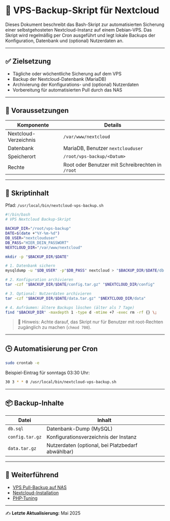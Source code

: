 # 💾 VPS-Backup-Skript für Nextcloud

Dieses Dokument beschreibt das Bash-Skript zur automatisierten Sicherung einer selbstgehosteten Nextcloud-Instanz auf einem Debian-VPS. Das Skript wird regelmäßig per Cron ausgeführt und legt lokale Backups der Konfiguration, Datenbank und (optional) Nutzerdaten an.

---

## ✅ Zielsetzung

* Tägliche oder wöchentliche Sicherung auf dem VPS
* Backup der Nextcloud-Datenbank (MariaDB)
* Archivierung der Konfigurations- und (optional) Nutzerdaten
* Vorbereitung für automatisierten Pull durch das NAS

---

## 🧱 Voraussetzungen

| Komponente            | Details                                          |
| --------------------- | ------------------------------------------------ |
| Nextcloud-Verzeichnis | `/var/www/nextcloud`                             |
| Datenbank             | MariaDB, Benutzer `nextclouduser`                |
| Speicherort           | `/root/vps-backup/<Datum>`                       |
| Rechte                | Root oder Benutzer mit Schreibrechten in `/root` |

---

## 📜 Skriptinhalt

Pfad: `/usr/local/bin/nextcloud-vps-backup.sh`

```bash
#!/bin/bash
# VPS Nextcloud Backup-Skript

BACKUP_DIR="/root/vps-backup"
DATE=$(date +"%Y-%m-%d")
DB_USER="nextclouduser"
DB_PASS="HIER_DEIN_PASSWORT"
NEXTCLOUD_DIR="/var/www/nextcloud"

mkdir -p "$BACKUP_DIR/$DATE"

# 1. Datenbank sichern
mysqldump -u "$DB_USER" -p"$DB_PASS" nextcloud > "$BACKUP_DIR/$DATE/db.sql"

# 2. Konfiguration archivieren
tar -czf "$BACKUP_DIR/$DATE/config.tar.gz" "$NEXTCLOUD_DIR/config"

# 3. Optional: Nutzerdaten archivieren
tar -czf "$BACKUP_DIR/$DATE/data.tar.gz" "$NEXTCLOUD_DIR/data"

# 4. Aufräumen: ältere Backups löschen (älter als 7 Tage)
find "$BACKUP_DIR" -maxdepth 1 -type d -mtime +7 -exec rm -rf {} \;
```

> 🔐 Hinweis: Achte darauf, das Skript nur für Benutzer mit root-Rechten zugänglich zu machen (`chmod 700`).

---

## 🕒 Automatisierung per Cron

```bash
sudo crontab -e
```

Beispiel-Eintrag für sonntags 03:30 Uhr:

```bash
30 3 * * 0 /usr/local/bin/nextcloud-vps-backup.sh
```

---

## 📦 Backup-Inhalte

| Datei           | Inhalt                                            |
| --------------- | ------------------------------------------------- |
| `db.sql`        | Datenbank-Dump (MySQL)                            |
| `config.tar.gz` | Konfigurationsverzeichnis der Instanz             |
| `data.tar.gz`   | Nutzerdaten (optional, bei Platzbedarf abwählbar) |

---

## 🔗 Weiterführend

* [VPS Pull-Backup auf NAS](https://github.com/Steviexo/nas-setup/blob/main/docs/backup/vps-nas-pull.md)
* [Nextcloud-Installation](nextcloud-installation.md)
* [PHP-Tuning](php-tuning.md)

---

✍ **Letzte Aktualisierung:** Mai 2025
